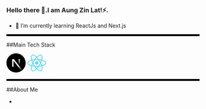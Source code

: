 ### Hello there 👋.I am Aung Zin Lat!⚡.

- 🌱 I’m currently learning ReactJs and Next.js

 <hr style="border: 2px solid #000;">

 ##Main Tech Stack
 
 <img src="https://github.com/devicons/devicon/blob/master/icons/nextjs/nextjs-original.svg" alt="Next" width="50"> <img src="https://github.com/devicons/devicon/blob/master/icons/react/react-original.svg" alt="React" width="50">

 <hr style="border: 2px solid #000;">
 
##About Me

-

<!--
**aungzinlat/aungzinlat** is a ✨ _special_ ✨ repository because its `README.md` (this file) appears on your GitHub profile.

Here are some ideas to get you started:

- 🔭 I’m currently working on ...
- 🌱 I’m currently learning ...
- 👯 I’m looking to collaborate on ...
- 🤔 I’m looking for help with ...
- 💬 Ask me about ...
- 📫 How to reach me: ...
- 😄 Pronouns: ...
- ⚡ Fun fact: ...
-->

